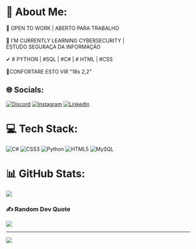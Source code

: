 # 💫 About Me:
🔭 OPEN TO WORK | ABERTO PARA TRABALHO<br><br>🌱 I'M CURRENTLY LEARNING CYBERSECURITY | <br>       ESTUDO SEGURAÇA DA INFORMAÇÃO<br><br>✔ # PYTHON | #SQL | #C# | # HTML | #CSS<br><br>🔱CONFORTARE ESTO VIR "1Rs 2,2"


## 🌐 Socials:
[![Discord](https://img.shields.io/badge/Discord-%237289DA.svg?logo=discord&logoColor=white)](https://discord.gg/YoSoyYo#4005) [![Instagram](https://img.shields.io/badge/Instagram-%23E4405F.svg?logo=Instagram&logoColor=white)](https://instagram.com/_sssisaac) [![LinkedIn](https://img.shields.io/badge/LinkedIn-%230077B5.svg?logo=linkedin&logoColor=white)](https://linkedin.com/in/isaac-silveira-a93688229) 

# 💻 Tech Stack:
![C#](https://img.shields.io/badge/c%23-%23239120.svg?style=flat&logo=c-sharp&logoColor=white) ![CSS3](https://img.shields.io/badge/css3-%231572B6.svg?style=flat&logo=css3&logoColor=white) ![Python](https://img.shields.io/badge/python-3670A0?style=flat&logo=python&logoColor=ffdd54) ![HTML5](https://img.shields.io/badge/html5-%23E34F26.svg?style=flat&logo=html5&logoColor=white) ![MySQL](https://img.shields.io/badge/mysql-%2300f.svg?style=flat&logo=mysql&logoColor=white)
# 📊 GitHub Stats:

![](https://github-readme-streak-stats.herokuapp.com/?user=isaacsilveira&theme=gruvbox&hide_border=false)<br/>


### ✍️ Random Dev Quote
![](https://quotes-github-readme.vercel.app/api?type=horizontal&theme=gruvbox)

---
[![](https://visitcount.itsvg.in/api?id=isaacsilveira&icon=2&color=1)](https://visitcount.itsvg.in)

<!-- Proudly created with GPRM ( https://gprm.itsvg.in ) -->

